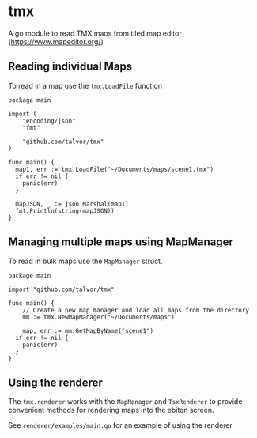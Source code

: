# tmx

A go module to read TMX maos from tiled map editor (https://www.mapeditor.org/)

## Reading individual Maps

To read in a map use the `tmx.LoadFile` function

```golang
package main

import (
    "encoding/json"
    "fmt"

    "github.com/talvor/tmx"
)

func main() {
  map1, err := tmx.LoadFile("~/Documents/maps/scene1.tmx")
  if err != nil {
    panic(err)
  }

  mapJSON, _ := json.Marshal(map1)
  fmt.Println(string(mapJSON))
}
```

## Managing multiple maps using MapManager

To read in bulk maps use the `MapManager` struct.

```golang
package main

import "github.com/talvor/tmx"

func main() {
	// Create a new map manager and load all maps from the directory
	mm := tmx.NewMapManager("~/Documents/maps")

	map, err := mm.GetMapByName("scene1")
  if err != nil {
    panic(err)
  }
}
```

## Using the renderer

The `tmx.renderer` works with the `MapManager` and `TsxRenderer` to provide convenient methods for rendering
maps into the ebiten screen.

See `renderer/examples/main.go` for an example of using the renderer
